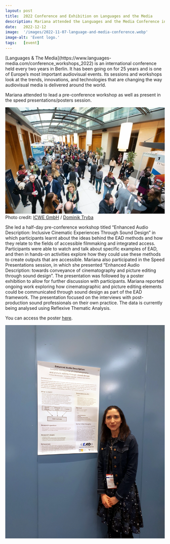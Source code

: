```yaml
---
layout: post
title:  2022 Conference and Exhibition on Languages and the Media
description: Mariana attended the Languages and the Media Conference in Berlin between 7th-9th November 2022 to deliver a pre-conference workshop and present a poster on the EAD project. 
date:   2022-12-12
image:  '/images/2022-11-07-language-and-media-conference.webp'
image-alt: 'Event logo.'
tags:   [event]
---
```


<!-- 1. general conference, aims -->[Languages & The Media](https://www.languages-media.com/conference_workshops_2022) is an international conference held every two years in Berlin. It has been going on for 25 years and is one of Europe’s most important audiovisual events. Its sessions and workshops look at the trends, innovations, and technologies that are changing the way audiovisual media is delivered around the world.

Mariana attended to lead a pre-conference workshop as well as present in the speed presentations/posters session.

![](../images/2022-11-23-language-and-the-media-reflection-LAM_180.webp) Photo credit: [ICWE GmbH](https://www.languages-media.com/) / [Dominik Tryba](https://introduce.berlin/)

<!-- 2. pre-conference workshop --> She led a half-day pre-conference workshop titled “Enhanced Audio Description: Inclusive Cinematic Experiences Through Sound Design” in which participants learnt about the ideas behind the EAD methods and how they relate to the fields of accessible filmmaking and integrated access. Participants were able to watch and talk about specific examples of EAD, and then in hands-on activities explore how they could use these methods to create outputs that are accessible.

<!-- 3. poster presentation --> Mariana also participated in the Speed Presentations session, in which she presented “Enhanced Audio Description: towards conveyance of cinematography and picture editing through sound design”. The presentation was followed by a poster exhibition to allow for further discussion with participants. Mariana reported ongoing work exploring how cinematographic and picture editing elements could be communicated through sound design as part of the EAD framework. The presentation focused on the interviews with post-production sound professionals on their own practice. The data is currently being analysed using Reflexive Thematic Analysis.

You can access the poster [here](../assets/docs/papers/LopezHofstadterKearney2022EADTowardsConveyancePoster.pdf).  

![](../images/2022-11-23-language-and-the-media-reflection-poster-with-mariana.webp)



